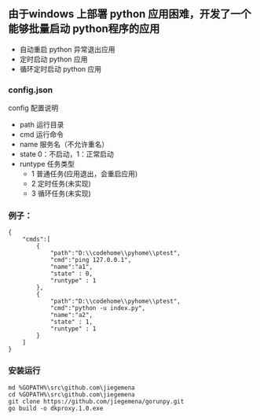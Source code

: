 ## 由于windows 上部署 python 应用困难，开发了一个能够批量启动 python程序的应用

- 自动重启 python 异常退出应用
- 定时启动 python 应用
- 循环定时启动 python 应用


### config.json

config 配置说明

- path 运行目录
- cmd 运行命令
- name 服务名（不允许重名）
- state 0：不启动，1：正常启动
- runtype 任务类型 
    - 1 普通任务(应用退出，会重启应用)
    - 2 定时任务(未实现)
    - 3 循环任务(未实现)

### 例子：
```
{
    "cmds":[
        {
            "path":"D:\\codehome\\pyhome\\ptest",
            "cmd":"ping 127.0.0.1",
            "name":"a1",
            "state" : 0,
            "runtype" : 1
        },
        {
            "path":"D:\\codehome\\pyhome\\ptest",
            "cmd":"python -u index.py",
            "name":"a2",
            "state" : 1,
            "runtype" : 1
        }
    ]
}
```


### 安装运行
```
md %GOPATH%\src\github.com\jiegemena
cd %GOPATH%\src\github.com\jiegemena
git clone https://github.com/jiegemena/gorunpy.git
go build -o dkproxy.1.0.exe
```

